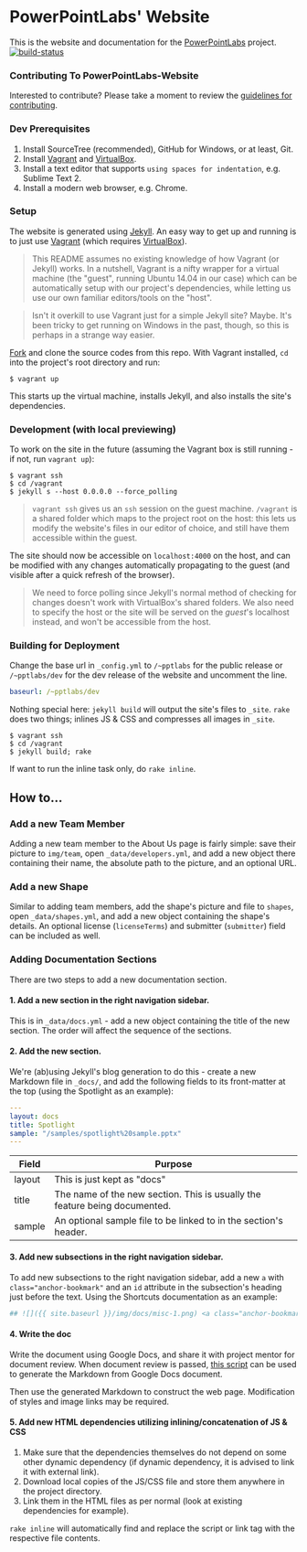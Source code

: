 # PowerPointLabs' Website

This is the website and documentation for the [PowerPointLabs](http://www.powerpointlabs.info) project.  
[![build-status](https://travis-ci.org/PowerPointLabs/PowerPointLabs-Website.svg?branch=master)](https://travis-ci.org/PowerPointLabs/PowerPointLabs-Website)

### Contributing To PowerPointLabs-Website

Interested to contribute? Please take a moment to review the [guidelines for contributing](https://github.com/PowerPointLabs/PowerPointLabs-Website/blob/master/CONTRIBUTING.md).

### Dev Prerequisites

1. Install SourceTree (recommended), GitHub for Windows, or at least, Git.
2. Install [Vagrant](http://www.vagrantup.com) and [VirtualBox](https://www.virtualbox.org).
3. Install a text editor that supports `using spaces for indentation`, e.g. Sublime Text 2.
4. Install a modern web browser, e.g. Chrome.

### Setup

The website is generated using [Jekyll](http://www.jekyllrb.com). An easy way to get up and running is to just use [Vagrant](http://www.vagrantup.com) (which requires [VirtualBox](https://www.virtualbox.org)).

> This README assumes no existing knowledge of how Vagrant (or Jekyll) works. In a nutshell, Vagrant is a nifty wrapper for a virtual machine (the "guest", running Ubuntu 14.04 in our case) which can be automatically setup with our project's dependencies, while letting us use our own familiar editors/tools on the "host".

> Isn't it overkill to use Vagrant just for a simple Jekyll site? Maybe. It's been tricky to get running on Windows in the past, though, so this is perhaps in a strange way easier.

[Fork](https://help.github.com/articles/fork-a-repo/) and clone the source codes from this repo.
With Vagrant installed, `cd` into the project's root directory and run:

```shell
$ vagrant up
```

This starts up the virtual machine, installs Jekyll, and also installs the site's dependencies.

### Development (with local previewing)

To work on the site in the future (assuming the Vagrant box is still running - if not, run `vagrant up`):

```shell
$ vagrant ssh
$ cd /vagrant
$ jekyll s --host 0.0.0.0 --force_polling
```

> `vagrant ssh` gives us an `ssh` session on the guest machine. `/vagrant` is a shared folder which maps to the project root on the host: this lets us modify the website's files in our editor of choice, and still have them accessible within the guest.

The site should now be accessible on `localhost:4000` on the host, and can be modified with any changes automatically propagating to the guest (and visible after a quick refresh of the browser).

> We need to force polling since Jekyll's normal method of checking for changes doesn't work with VirtualBox's shared folders. We also need to specify the host or the site will be served on the _guest_'s localhost instead, and won't be accessible from the host.

### Building for Deployment

Change the base url in `_config.yml` to `/~pptlabs` for the public release or `/~pptlabs/dev` for the dev release of the website and uncomment the line.

```yml
baseurl: /~pptlabs/dev
```

Nothing special here: `jekyll build` will output the site's files to `_site`. `rake` does two things; inlines JS & CSS and compresses all images in `_site`. 

```shell
$ vagrant ssh
$ cd /vagrant
$ jekyll build; rake
```

If want to run the inline task only, do `rake inline`.

## How to...

### Add a new Team Member

Adding a new team member to the About Us page is fairly simple: save their picture to `img/team`, open `_data/developers.yml`, and add a new object there containing their name, the absolute path to the picture, and an optional URL.

### Add a new Shape

Similar to adding team members, add the shape's picture and file to `shapes`, open `_data/shapes.yml`, and add a new object containing the shape's details. An optional license (`licenseTerms`) and submitter (`submitter`) field can be included as well.

### Adding Documentation Sections

There are two steps to add a new documentation section.

#### 1. Add a new section in the right navigation sidebar.

This is in `_data/docs.yml` - add a new object containing the title of the new section. The order will affect the sequence of the sections.

#### 2. Add the new section.

We're (ab)using Jekyll's blog generation to do this - create a new Markdown file in `_docs/`, and add the following fields to its front-matter at the top (using the Spotlight as an example):

```yml
---
layout: docs
title: Spotlight
sample: "/samples/spotlight%20sample.pptx"
---
```

| Field | Purpose |
| ----- | ------- |
| layout| This is just kept as "docs" |
| title | The name of the new section. This is usually the feature being documented. |
| sample | An optional sample file to be linked to in the section's header. |

#### 3. Add new subsections in the right navigation sidebar.

To add new subsections to the right navigation sidebar, add a new `a` with `class="anchor-bookmark"` and an `id` attribute in the subsection's heading just before the text. Using the Shortcuts documentation as an example:

```yml
## ![]({{ site.baseurl }}/img/docs/misc-1.png) <a class="anchor-bookmark" id="edit-name"></a> Edit Name
```

#### 4. Write the doc

Write the document using Google Docs, and share it with project mentor for document review. When document review is passed, [this script](https://github.com/mangini/gdocs2md) can be used to generate the Markdown from Google Docs document.

Then use the generated Markdown to construct the web page. Modification of styles and image links may be required.

#### 5. Add new HTML dependencies utilizing inlining/concatenation of JS & CSS

1. Make sure that the dependencies themselves do not depend on some other dynamic dependency (if dynamic dependency, it is advised to link it with external link).
2. Download local copies of the JS/CSS file and store them anywhere in the project directory.
3. Link them in the HTML files as per normal (look at existing dependencies for example).

`rake inline` will automatically find and replace the script or link tag with the respective file contents.
